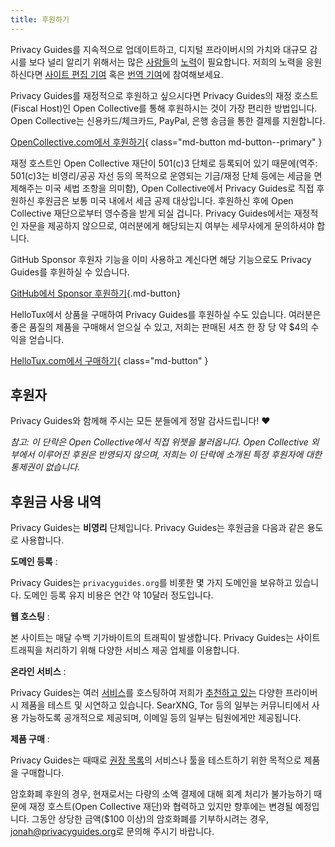 ```yaml
---
title: 후원하기
---
```


<!-- markdownlint-disable MD036 -->
Privacy Guides를 지속적으로 업데이트하고, 디지털 프라이버시의 가치와 대규모 감시를 보다 널리 알리기 위해서는 많은 [사람들](https://github.com/privacyguides/privacyguides.org/graphs/contributors)의 [노력](https://github.com/privacyguides/privacyguides.org/pulse/monthly)이 필요합니다. 저희의 노력을 응원하신다면 [사이트 편집 기여](https://github.com/privacyguides/privacyguides.org) 혹은 [번역 기여](https://crowdin.com/project/privacyguides)에 참여해보세요.

Privacy Guides를 재정적으로 후원하고 싶으시다면 Privacy Guides의 재정 호스트(Fiscal Host)인 Open Collective를 통해 후원하시는 것이 가장 편리한 방법입니다. Open Collective는 신용카드/체크카드, PayPal, 은행 송금을 통한 결제를 지원합니다.

[OpenCollective.com에서 후원하기](https://opencollective.com/privacyguides/donate){ class="md-button md-button--primary" }

재정 호스트인 Open Collective 재단이 501(c)3 단체로 등록되어 있기 때문에(역주: 501(c)3는 비영리/공공 자선 등의 목적으로 운영되는 기금/재정 단체 등에는 세금을 면제해주는 미국 세법 조항을 의미함), Open Collective에서 Privacy Guides로 직접 후원하신 후원금은 보통 미국 내에서 세금 공제 대상입니다. 후원하신 후에 Open Collective 재단으로부터 영수증을 받게 되실 겁니다. Privacy Guides에서는 재정적인 자문을 제공하지 않으므로, 여러분에게 해당되는지 여부는 세무사에게 문의하셔야 합니다.

GitHub Sponsor 후원자 기능을 이미 사용하고 계신다면 해당 기능으로도 Privacy Guides를 후원하실 수 있습니다.

[GitHub에서 Sponsor 후원하기](https://github.com/sponsors/privacyguides ""){.md-button}

HelloTux에서 상품을 구매하여 Privacy Guides를 후원하실 수도 있습니다. 여러분은 좋은 품질의 제품을 구매해서 얻으실 수 있고, 저희는 판매된 셔츠 한 장 당 약 $4의 수익을 얻습니다.

[HelloTux.com에서 구매하기](https://hellotux.com/privacyguides){ class="md-button" }

## 후원자

Privacy Guides와 함께해 주시는 모든 분들에게 정말 감사드립니다! :heart:

*참고: 이 단락은 Open Collective에서 직접 위젯을 불러옵니다. Open Collective 외부에서 이루어진 후원은 반영되지 않으며, 저희는 이 단락에 소개된 특정 후원자에 대한 통제권이 없습니다.*

<script src="https://opencollective.com/privacyguides/banner.js"></script>

## 후원금 사용 내역

Privacy Guides는 **비영리** 단체입니다. Privacy Guides는 후원금을 다음과 같은 용도로 사용합니다.

**도메인 등록**
:

Privacy Guides는 `privacyguides.org`를 비롯한 몇 가지 도메인을 보유하고 있습니다. 도메인 등록 유지 비용은 연간 약 10달러 정도입니다.

**웹 호스팅**
:

본 사이트는 매달 수백 기가바이트의 트래픽이 발생합니다. Privacy Guides는 사이트 트래픽을 처리하기 위해 다양한 서비스 제공 업체를 이용합니다.

**온라인 서비스**
:

Privacy Guides는 여러 [서비스](https://privacyguides.net)를 호스팅하여 저희가 [추천하고 있는](../tools.md) 다양한 프라이버시 제품을 테스트 및 시연하고 있습니다. SearXNG, Tor 등의 일부는 커뮤니티에서 사용 가능하도록 공개적으로 제공되며, 이메일 등의 일부는 팀원에게만 제공됩니다.

**제품 구매**
:

Privacy Guides는 때때로 [권장 목록](../tools.md)의 서비스나 툴을 테스트하기 위한 목적으로 제품을 구매합니다.

암호화폐 후원의 경우, 현재로서는 다량의 소액 결제에 대해 회계 처리가 불가능하기 때문에 재정 호스트(Open Collective 재단)와 협력하고 있지만 향후에는 변경될 예정입니다. 그동안 상당한 금액($100 이상)의 암호화폐를 기부하시려는 경우, [jonah@privacyguides.org](mailto:jonah@privacyguides.org)로 문의해 주시기 바랍니다.
